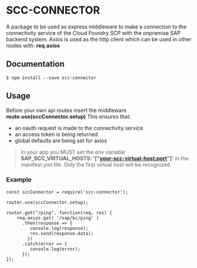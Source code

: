 # SCC-CONNECTOR

A package to be used as express middleware to make a connection to the connectivity service of the Cloud Foundry SCP with the onpremise SAP backend system.
Axios is used as the http client which can be used in other routes with: **req.axios**

## Documentation

```
$ npm install --save scc-connector
```

## Usage

Before your own api routes insert the middleware **route.use(sccConnector.setup)**
This ensures that:
- an oauth request is made to the connectivity service
- an access token is being returned
- global defaults are being set for axios

> In your app you MUST set the env variable  **SAP_SCC_VIRTUAL_HOSTS: '["<your-scc-virtual-host:port>"]'**
> in the manifest.yml file.
> Only the first virtual host will be recognized

### Example
```
const sccConnector = require('scc-connector');

router.use(sccConnector.setup);

router.get("/ping", function(req, res) {
    req.axios.get( '/sap/bc/ping' )
      .then(response => {
         console.log(response);
         res.send(response.data);
        })
      .catch(error => {
         console.log(error);
      });  
});

```

